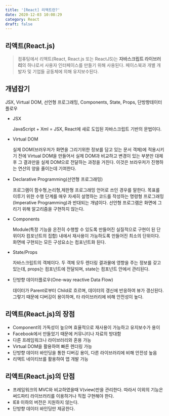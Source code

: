 ```yaml
---
title: '[React] 리액트란?'
date: 2020-12-03 10:08:29
category: React
draft: false
---
```


## 리액트(React.js)

> 컴퓨팅에서 리액트(React, React.js 또는 ReactJS)는 **자바스크립트 라이브러리**의 하나로서 사용자 인터페이스를 만들기 위해 사용된다. 페이스북과 개별 개발자 및 기업들 공동체에 의해 유지보수된다.

## 개념잡기

JSX, Virtual DOM, 선언형 프로그래밍, Components, State, Props, 단방향데이터플로우

- JSX

  JavaScript + Xml = JSX, React에 새로 도입된 자바스크립트 기반의 문법이다.

- Virtual DOM

  실제 DOM(브러우저가 화면을 그리기위한 정보를 담고 있는 문서 객체)에 적용시키기 전에 Virtual DOM을 만들어서 실제 DOM과 비교하고 변경이 있는 부분만 대체후 그 결과만을 실제 DOM으로 전달하는 과정을 거친다. 이것은 브라우저가 진행하는 연산의 양을 줄이는데 기여한다.

- Declarative Programming(선언형 프로그래밍)

  프로그램이 함수형,논리형,제한형 프로그래밍 언어로 쓰인 경우를 말한다. 목표를 이루기 위한 수행 단계를 매우 자세히 설명하는 코드를 작성하는 명령형 프로그래밍(Imperative Programming)과 반대되는 개념이다. 선언형 프로그램은 화면에 그리기 위해 알고리즘을 구현하지 않는다.

- Components

  Module(특정 기능을 온전히 수행할 수 있도록 만들어진 실질적으로 구현이 된 단위이자 컴포넌트의 집합) 내에서 재사용이 가능하도록 만들어진 최소의 단위이다. 화면에 구현되는 모든 구성요소는 컴포넌트화 된다.

- State/Props

  자바스크립트의 객체이다. 두 객체 모두 렌더링 결과물에 영향을 주는 정보를 갖고 있는데, props는 컴포넌트에 전달되며, state는 컴포넌트 안에서 관리된다.

- 단방향 데이터플로우(One-way reactive Data Flow)

  데이터가 Parent로부터 Child로 흐르며, 데이터의 갱신에 반응하여 뷰가 갱신된다. 그렇기 때문에 디버깅이 용이하며, 타 라이브러리에 비해 안전성이 높다.

## 리액트(React.js)의 장점

- Component의 가독성이 높으며 효율적으로 재사용이 가능하고 유지보수가 용이
- Facebook에서 만들었기 때문에 커뮤니티나 자료의 방대함
- 다른 프레임워크나 라이브러리와 혼용 가능
- Virtual DOM을 활용하여 빠른 렌더링 가능
- 단방향 데이터 바인딩을 통한 디버깅 용이, 다른 라이브러리에 비해 안전성 높음
- 리액트 네이티브를 활용하여 앱 개발 가능

## 리액트(React.js)의 단점

- 프레임워크의 MVC와 비교하였을때 V(view)만을 관리한다. 따라서 이외의 기능은 써드파티 라이브러리를 이용하거나 직접 구현해야 한다.
- IE8 이하의 버전은 지원하지 않는다.
- 단방향 데이터 바인딩만 제공한다.
